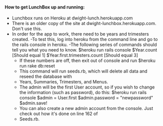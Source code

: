 
#### How to get LunchBox up and running: 

- Lunchbox runs on Heroku at dwight-lunch.herokuapp.com 
- There is an older copy of the site at dwight-lunchbox.herokuapp.com. Don't use this. 
- In order for the app to work, there need to be years and trimesters created. 
  -To test this, log into heroku from the command line and go to the rails console in heroku. 
  -The following series of commands should tell you what you need to know. 
      $heroku run rails console 
      $Year.count            [Should equal 1]
      $Year.first.trimesters.count  [Should equal 3]
  - If these numbers are off, then exit out of console and run 
     $heroku run rake db:reset 
  - This command will run seeds.rb, which will delete all data and reseed the database with 
  - Years, Summaries, Trimesters, and Menus. 
  - The admin will be the first User account, so if you wish to change the information (such as password), do this: 
      $heroku run rails console 
      $admin = User.first 
      $admin.password = "newpassword"
      $admin.save! 
  - You can also create a new admin account from the console. Just check out how it's done on line 162 of 
  - Seeds.rb. 
